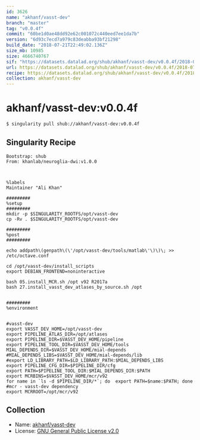 ```yaml
---
id: 3626
name: "akhanf/vasst-dev"
branch: "master"
tag: "v0.0.4f"
commit: "60be1d0ae48dd92e62c001072c440eed7ee1da7b"
version: "6d93c7ecd7a979c83deabba93bf21298"
build_date: "2018-07-21T22:49:02.136Z"
size_mb: 10985
size: 4666740767
sif: "https://datasets.datalad.org/shub/akhanf/vasst-dev/v0.0.4f/2018-07-21-60be1d0a-6d93c7ec/6d93c7ecd7a979c83deabba93bf21298.simg"
url: https://datasets.datalad.org/shub/akhanf/vasst-dev/v0.0.4f/2018-07-21-60be1d0a-6d93c7ec/
recipe: https://datasets.datalad.org/shub/akhanf/vasst-dev/v0.0.4f/2018-07-21-60be1d0a-6d93c7ec/Singularity
collection: akhanf/vasst-dev
---
```


# akhanf/vasst-dev:v0.0.4f

```bash
$ singularity pull shub://akhanf/vasst-dev:v0.0.4f
```

## Singularity Recipe

```singularity
Bootstrap: shub
From: khanlab/neuroglia-dwi:v1.0.0



%labels
Maintainer "Ali Khan"

#########
%setup
#########
mkdir -p $SINGULARITY_ROOTFS/opt/vasst-dev
cp -Rv . $SINGULARITY_ROOTFS/opt/vasst-dev

#########
%post
#########

echo addpath\(genpath\(\'/opt/vasst-dev/tools/matlab\'\)\)\; >> /etc/octave.conf 

cd /opt/vasst-dev/install_scripts
export DEBIAN_FRONTEND=noninteractive

bash 05.install_MCR.sh /opt v92 R2017a
bash 27.install_vasst_dev_atlases_by_source.sh /opt


#########
%environment


#vasst-dev
export VASST_DEV_HOME=/opt/vasst-dev
export PIPELINE_ATLAS_DIR=/opt/atlases
export PIPELINE_DIR=$VASST_DEV_HOME/pipeline
export PIPELINE_TOOL_DIR=$VASST_DEV_HOME/tools
MIAL_DEPENDS_DIR=$VASST_DEV_HOME/mial-depends
#MIAL_DEPENDS_LIBS=$VASST_DEV_HOME/mial-depends/lib
#export LD_LIBRARY_PATH=$LD_LIBRARY_PATH:$MIAL_DEPENDS_LIBS
export PIPELINE_CFG_DIR=$PIPELINE_DIR/cfg
export PATH=$PIPELINE_TOOL_DIR:$MIAL_DEPENDS_DIR:$PATH
export MCRBINS=$VASST_DEV_HOME/mcr/v92
for name in `ls -d $PIPELINE_DIR/*`; do  export PATH=$name:$PATH; done
#mcr - vasst-dev dependency
export MCRROOT=/opt/mcr/v92
```

## Collection

 - Name: [akhanf/vasst-dev](https://github.com/akhanf/vasst-dev)
 - License: [GNU General Public License v2.0](https://api.github.com/licenses/gpl-2.0)

